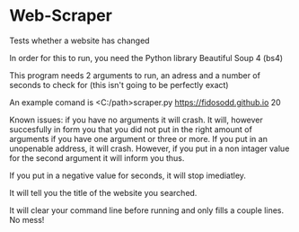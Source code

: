 # Web-Scraper

Tests whether a website has changed

In order for this to run, you need the Python library Beautiful Soup 4 (bs4)

This program needs 2 arguments to run, an adress and a number of seconds to check for (this isn't going to be perfectly exact)

An example comand is <C:/path>scraper.py https://fidosodd.github.io 20

Known issues: if you have no arguments it will crash. It will, however succesfully in form you that you did not put in the right amount of arguments if you have one argument or three or more. If you put in an unopenable address, it will crash. However, if you put in a non intager value for the second argument it will inform you thus.

If you put in a negative value for seconds, it will stop imediatley. 

It will tell you the title of the website you searched.

It will clear your command line before running and only fills a couple lines. No mess!

